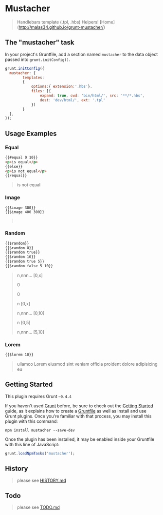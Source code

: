 # Mustacher

> Handlebars template (.tpl, .hbs) Helpers!
> [Home] (http://malas34.github.io/grunt-mustacher/)

## The "mustacher" task
In your project's Gruntfile, add a section named `mustacher` to the data object passed into `grunt.initConfig()`.

```js
grunt.initConfig({
  mustacher: {
        templates:
        {
            options:{ extension:'.hbs'},
            files: [{
                expand: true, cwd: 'bin/html/', src: '**/*.hbs',
                dest: 'dev/html/', ext: '.tpl'
            }]
        }
  },
});
```

## Usage Examples

### Equal
```html
{{#equal 0 10}}
<p>is equal</p>
{{else}}
<p>is not equal</p>
{{/equal}}
```
> <p>is not equal</p>

### Image
```html
{{$image 300}}
{{$image 400 300}}
```
> <p><img src="http://placehold.it/300" alt="" title="" /></p>
> <p><img src="http://placehold.it/400x300" alt="" title="" /></p>

### Random
```html
{{$random}}
{{$random O}}
{{$random true}}
{{$random 10}}
{{$random true 5}}
{{$random false 5 10}}
```
> <p>n,nnn... [0,x]</p>
> <p>0</p>
> <p>0</p>
> <p>n [0,x]</p>
> <p>n,nnn... [0,10]</p>
> <p>n [0,5]</p>
> <p>n,nnn... [5,10]</p>

### Lorem
``` html
{{$lorem 10}}
```
> <p>ullamco Lorem eiusmod sint veniam officia proident dolore adipisicing eu</p>

## Getting Started

This plugin requires Grunt `~0.4.4`

If you haven't used [Grunt](http://gruntjs.com/) before, be sure to check out the [Getting Started](http://gruntjs.com/getting-started) guide, as it explains how to create a [Gruntfile](http://gruntjs.com/sample-gruntfile) as well as install and use Grunt plugins. Once you're familiar with that process, you may install this plugin with this command:

```shell
npm install mustacher --save-dev
```

Once the plugin has been installed, it may be enabled inside your Gruntfile with this line of JavaScript:

```js
grunt.loadNpmTasks('mustacher');
```

## History


> please see [HISTORY.md](https://github.com/malas34/grunt-mustacher/blob/v1.0.0a/HISTORY.md)


## Todo

> please see [TODO.md](https://github.com/malas34/grunt-mustacher/blob/v1.0.0a/TODO.md)
